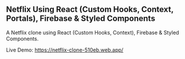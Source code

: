 ## Netflix Using React (Custom Hooks, Context, Portals), Firebase & Styled Components 
A Netflix clone using React (Custom Hooks, Context), Firebase & Styled Components.

Live Demo: https://netflix-clone-510eb.web.app/